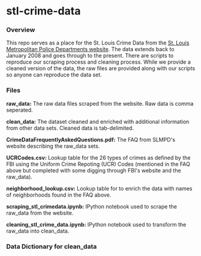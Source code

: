 # stl-crime-data
### Overview
This repo serves as a place for the St. Louis Crime Data from the [St. Louis Metropolitan 
Police Departments website](http://www.slmpd.org/Crimereports.shtml).  The data extends back to January 2008 and goes through to the present.  There are scripts to reproduce our scraping process and cleaning process.  While we provide a cleaned version of the data, the raw files are provided along with our scripts so anyone can reproduce the data set.

### Files

**raw_data:** The raw data files scraped from the website.  Raw data is comma seperated.

**clean_data:** The dataset cleaned and enriched with additional information from other data sets.  Cleaned data is tab-delimited.

**CrimeDataFrequentlyAskedQuestions.pdf:** The FAQ from SLMPD's website describing the raw_data sets.

**UCRCodes.csv:** Lookup table for the 26 types of crimes as defined by the FBI using the Uniform Crime Repoting (UCR) Codes (mentioned in the FAQ above but completed with some digging through FBI's website and the raw_data).

**neighborhood_lookup.csv:** Lookup table for to enrich the data with names of neighborhoods found in the FAQ above.

**scraping_stl_crimedata.ipynb:** IPython notebook used to scrape the raw_data from the website.

**cleaning_stl_crime_data.ipynb:** IPython notebook used to transform the raw_data into clean_data.

### Data Dictionary for clean_data


